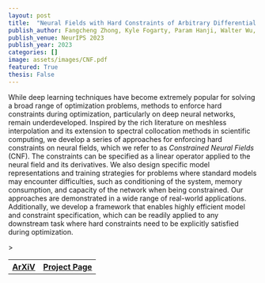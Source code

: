```yaml
---
layout: post
title:  "Neural Fields with Hard Constraints of Arbitrary Differential Order"
publish_author: Fangcheng Zhong, Kyle Fogarty, Param Hanji, Walter Wu, ...
publish_venue: NeurIPS 2023
publish_year: 2023
categories: []
image: assets/images/CNF.pdf
featured: True
thesis: False
---
```


While deep learning techniques have become extremely popular for solving a broad range of optimization problems, methods to enforce hard constraints during optimization, particularly on deep neural networks, remain underdeveloped. Inspired by the rich literature on meshless interpolation and its extension to spectral collocation methods in scientific computing, we develop a series of approaches for enforcing hard constraints on neural fields, which we refer to as <i>Constrained Neural Fields</i> (CNF). The constraints can be specified as a linear operator applied to the neural field and its derivatives. We also design specific model representations and training strategies for problems where standard models may encounter difficulties, such as conditioning of the system, memory consumption, and capacity of the network when being constrained. Our approaches are demonstrated in a wide range of real-world applications. Additionally, we develop a framework that enables highly efficient model and constraint specification, which can be readily applied to any downstream task where hard constraints need to be explicitly satisfied during optimization.

<table style="width:80%">
  <tr>
    <th><a href="https://arxiv.org/pdf/2306.08943" class="btn btn-dark text-white px-5 btn-lg"> ArXiV</a></th>
    <th><a href="https://cnf2023.netlify.app/" class="btn btn-dark text-white px-5 btn-lg"> Project Page</a></th>>
  </tr>
</table>